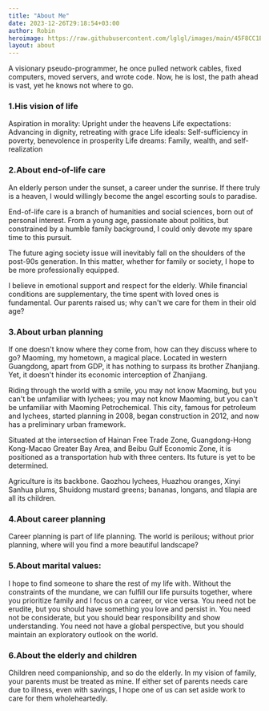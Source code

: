 ```yaml
---
title: "About Me"
date: 2023-12-26T29:18:54+03:00
author: Robin
heroimage: https://raw.githubusercontent.com/lglgl/images/main/45F8CC1E-6BB0-4FEF-8E37-49C116657149_1_105_c.jpeg
layout: about
---
```


A visionary pseudo-programmer, he once pulled network cables, fixed computers, moved servers, and wrote code. Now, he is lost, the path ahead is vast, yet he knows not where to go.

### 1.His vision of life
Aspiration in morality: Upright under the heavens
Life expectations: Advancing in dignity, retreating with grace
Life ideals: Self-sufficiency in poverty, benevolence in prosperity
Life dreams: Family, wealth, and self-realization

### 2.About end-of-life care
An elderly person under the sunset, a career under the sunrise. If there truly is a heaven, I would willingly become the angel escorting souls to paradise.

End-of-life care is a branch of humanities and social sciences, born out of personal interest. From a young age, passionate about politics, but constrained by a humble family background, I could only devote my spare time to this pursuit.

The future aging society issue will inevitably fall on the shoulders of the post-90s generation. In this matter, whether for family or society, I hope to be more professionally equipped.

I believe in emotional support and respect for the elderly. While financial conditions are supplementary, the time spent with loved ones is fundamental. Our parents raised us; why can't we care for them in their old age?

### 3.About urban planning
If one doesn't know where they come from, how can they discuss where to go?
Maoming, my hometown, a magical place. Located in western Guangdong, apart from GDP, it has nothing to surpass its brother Zhanjiang. Yet, it doesn't hinder its economic interception of Zhanjiang.

Riding through the world with a smile, you may not know Maoming, but you can't be unfamiliar with lychees; you may not know Maoming, but you can't be unfamiliar with Maoming Petrochemical. This city, famous for petroleum and lychees, started planning in 2008, began construction in 2012, and now has a preliminary urban framework.

Situated at the intersection of Hainan Free Trade Zone, Guangdong-Hong Kong-Macao Greater Bay Area, and Beibu Gulf Economic Zone, it is positioned as a transportation hub with three centers. Its future is yet to be determined.

Agriculture is its backbone. Gaozhou lychees, Huazhou oranges, Xinyi Sanhua plums, Shuidong mustard greens; bananas, longans, and tilapia are all its children.

### 4.About career planning
Career planning is part of life planning. The world is perilous; without prior planning, where will you find a more beautiful landscape?

### 5.About marital values:
I hope to find someone to share the rest of my life with. Without the constraints of the mundane, we can fulfill our life pursuits together, where you prioritize family and I focus on a career, or vice versa.
You need not be erudite, but you should have something you love and persist in.
You need not be considerate, but you should bear responsibility and show understanding.
You need not have a global perspective, but you should maintain an exploratory outlook on the world.

### 6.About the elderly and children
Children need companionship, and so do the elderly.
In my vision of family, your parents must be treated as mine. If either set of parents needs care due to illness, even with savings, I hope one of us can set aside work to care for them wholeheartedly.





